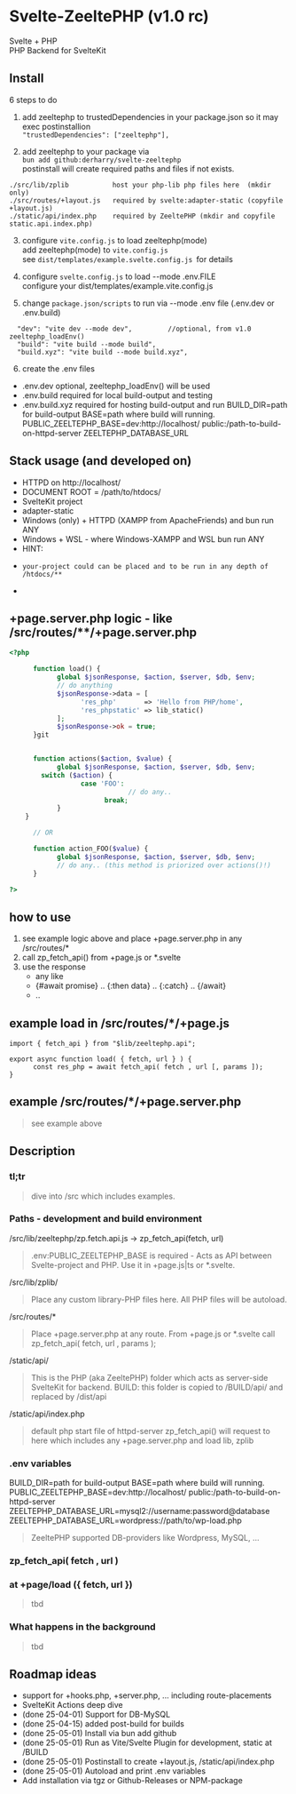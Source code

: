 # Svelte-ZeeltePHP (v1.0 rc)
Svelte + PHP 
<br>PHP Backend for SvelteKit


## Install 
6 steps to do

1) add zeeltephp to trustedDependencies in your package.json so it may exec postinstallion<br>
`"trustedDependencies": ["zeeltephp"],`

2) add zeeltephp to your package via<br>
`bun add github:derharry/svelte-zeeltephp`<br>
postinstall will create required paths and files if not exists.<br>
```
./src/lib/zplib           host your php-lib php files here  (mkdir only)
./src/routes/+layout.js   required by svelte:adapter-static (copyfile +layout.js)
./static/api/index.php    required by ZeeltePHP (mkdir and copyfile static.api.index.php)
```

3) configure `vite.config.js` to load zeeltephp(mode)<br>
add zeeltephp(mode) to `vite.config.js`<br>
see `dist/templates/example.svelte.config.js `for details

4) configure `svelte.config.js` to load --mode .env.FILE <br>
configure your dist/templates/example.vite.config.js

5) change `package.json/scripts` to run via --mode .env file (.env.dev or .env.build)
```
  "dev": "vite dev --mode dev",         //optional, from v1.0 zeeltephp_loadEnv() 
  "build": "vite build --mode build", 
  "build.xyz": "vite build --mode build.xyz",
```

6) create the .env files
* .env.dev         optional, zeeltephp_loadEnv() will be used 
* .env.build       required for local build-output and testing
* .env.build.xyz   required for hosting build-output and run 
BUILD_DIR=path for build-output
BASE=path where build will running. 
PUBLIC_ZEELTEPHP_BASE=dev:http://localhost/<path-to-project> public:/path-to-build-on-httpd-server
ZEELTEPHP_DATABASE_URL

## Stack usage (and developed on)
* HTTPD on http://localhost/<your-sveltekit-project>
*    DOCUMENT ROOT = /path/to/htdocs/<your-sveltekit-project>
* SvelteKit project
*    adapter-static
* Windows (only) + HTTPD (XAMPP from ApacheFriends) and bun run ANY
* Windows + WSL - where Windows-XAMPP and WSL bun run ANY
* HINT: 
*     your-project could can be placed and to be run in any depth of /htdocs/** 
*     

## +page.server.php logic - like /src/routes/**/+page.server.php
```PHP
<?php

      function load() {
            global $jsonResponse, $action, $server, $db, $env;
            // do anything
            $jsonResponse->data = [
                  'res_php'       => 'Hello from PHP/home',
                  'res_phpstatic' => lib_static()
            ];
            $jsonResponse->ok = true;
      }git


      function actions($action, $value) {
            global $jsonResponse, $action, $server, $db, $env;
		switch ($action) {
                  case 'FOO':
                              // do any..
                        break;
            }
	}

      // OR

      function action_FOO($value) {
            global $jsonResponse, $action, $server, $db, $env;
            // do any.. (this method is priorized over actions()!)
      }

?>
```

## how to use
1. see example logic above and place +page.server.php in any /src/routes/*
2. call zp_fetch_api() from +page.js or *.svelte 
3. use the response 
	* any like
	* {#await promise} .. {:then data} .. {:catch} .. {/await}
	* ..


## example load in /src/routes/*/+page.js
```JS
import { fetch_api } from "$lib/zeeltephp.api";

export async function load( { fetch, url } ) {
      const res_php = await fetch_api( fetch , url [, params ]); 
}
```

## example /src/routes/*/+page.server.php
> see example above


## Description

### tl;tr
> dive into /src which includes examples.

### Paths - development and build environment
/src/lib/zeeltephp/zp.fetch.api.js -> zp_fetch_api(fetch, url) 
> .env:PUBLIC_ZEELTEPHP_BASE is required -
> Acts as API between Svelte-project and PHP.
> Use it in +page.js|ts or *.svelte.
	
/src/lib/zplib/
> Place any custom library-PHP files here.
> All PHP files will be autoload.

/src/routes/*
> Place +page.server.php at any route.
> From +page.js or *.svelte call zp_fetch_api( fetch, url , params );

/static/api/ 
> This is the PHP (aka ZeeltePHP) folder which acts as server-side SvelteKit for backend.
> BUILD: this folder is copied to /BUILD/api/ and replaced by /dist/api

/static/api/index.php
> default php start file of httpd-server
> zp_fetch_api() will request to here which includes any +page.server.php and load lib, zplib


### .env variables
BUILD_DIR=path for build-output
BASE=path where build will running. 
PUBLIC_ZEELTEPHP_BASE=dev:http://localhost/<path-to-project> public:/path-to-build-on-httpd-server
ZEELTEPHP_DATABASE_URL=mysql2://username:password@database
ZEELTEPHP_DATABASE_URL=wordpress://path/to/wp-load.php

> ZeeltePHP supported DB-providers like Wordpress, MySQL, ...

### zp_fetch_api( fetch , url )
###   at +page/load ({ fetch, url })
> tbd

### What happens in the background
> tbd

## Roadmap ideas 
* support for +hooks.php, +server.php, ... including route-placements
* SvelteKit Actions deep dive
* (done 25-04-01) Support for DB-MySQL
* (done 25-04-15) added post-build for builds
* (done 25-05-01) Install via bun add github
* (done 25-05-01) Run as Vite/Svelte Plugin for development, static at /BUILD
* (done 25-05-01) Postinstall to create +layout.js, /static/api/index.php
* (done 25-05-01) Autoload and print .env variables
* Add installation via tgz or Github-Releases or NPM-package